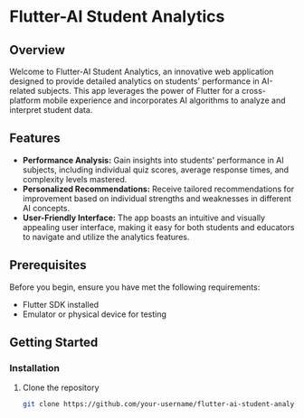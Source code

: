 # Flutter-AI Student Analytics

## Overview

Welcome to Flutter-AI Student Analytics, an innovative web application designed to provide detailed analytics on students' performance in AI-related subjects. This app leverages the power of Flutter for a cross-platform mobile experience and incorporates AI algorithms to analyze and interpret student data.

## Features

- **Performance Analysis:** Gain insights into students' performance in AI subjects, including individual quiz scores, average response times, and complexity levels mastered.
- **Personalized Recommendations:** Receive tailored recommendations for improvement based on individual strengths and weaknesses in different AI concepts.
- **User-Friendly Interface:** The app boasts an intuitive and visually appealing user interface, making it easy for both students and educators to navigate and utilize the analytics features.

## Prerequisites

Before you begin, ensure you have met the following requirements:

- Flutter SDK installed
- Emulator or physical device for testing


## Getting Started

### Installation

1. Clone the repository
   ```bash
   git clone https://github.com/your-username/flutter-ai-student-analytics.git
